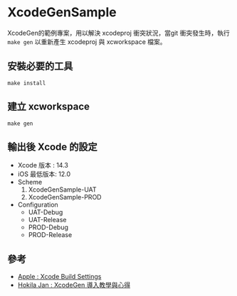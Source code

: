 # XcodeGenSample

XcodeGen的範例專案，用以解決 xcodeproj 衝突狀況，當git 衝突發生時，執行 `make gen` 以重新產生 xcodeproj 與 xcworkspace 檔案。

## 安裝必要的工具

```shell
make install
```
## 建立 xcworkspace
```shell
make gen
```

## 輸出後 Xcode 的設定

* Xcode 版本 : 14.3
* iOS 最低版本: 12.0
* Scheme
  1. XcodeGenSample-UAT
  2. XcodeGenSample-PROD
* Configuration
  * UAT-Debug
  * UAT-Release
  * PROD-Debug
  * PROD-Release


## 參考
* [Apple : Xcode Build Settings](https://developer.apple.com/documentation/xcode/build-settings-reference)
* [Hokila Jan : XcodeGen 導入教學與心得
](https://hokilajan.medium.com/xcodegen-%E5%B0%8E%E5%85%A5%E6%95%99%E5%AD%B8%E8%88%87%E5%BF%83%E5%BE%97-d980098fbb6e)


